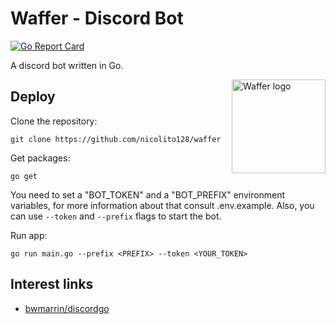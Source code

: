 # Waffer - Discord Bot
[![Go Report Card](https://goreportcard.com/badge/github.com/nicolito128/waffer)](https://goreportcard.com/report/github.com/nicolito128/waffer)

A discord bot written in Go.


<img align="right" alt="Waffer logo" src="https://i.imgur.com/guq55Wb_d.png" width="150">

## Deploy
Clone the repository:

    git clone https://github.com/nicolito128/waffer

Get packages:

    go get

You need to set a "BOT_TOKEN" and a "BOT_PREFIX" environment variables, for more information about that consult .env.example. Also, you can use `--token` and `--prefix` flags to start the bot.

Run app:

    go run main.go --prefix <PREFIX> --token <YOUR_TOKEN>

## Interest links
* [bwmarrin/discordgo][1]

[1]: https://github.com/bwmarrin/discordgo